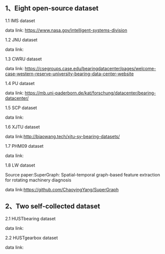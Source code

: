 ## 1、Eight open-source dataset

1.1 IMS dataset

data link: https://www.nasa.gov/intelligent-systems-division

1.2 JNU dataset

data link: 

1.3 CWRU dataset

data link: https://csegroups.case.edu/bearingdatacenter/pages/welcome-case-western-reserve-university-bearing-data-center-website

1.4 PU dataset

data link: https://mb.uni-paderborn.de/kat/forschung/datacenter/bearing-datacenter/

1.5 SCP dataset

data link:

1.6 XJTU dataset

data link:http://biaowang.tech/xjtu-sy-bearing-datasets/

1.7 PHM09 dataset

data link:

1.8 LW dataset

Source paper:SuperGraph: Spatial-temporal graph-based feature extraction for rotating machinery diagnosis

data link:https://github.com/ChaoyingYang/SuperGraph

## 2、Two self-collected dataset

2.1 HUSTbearing dataset

data link:

2.2 HUSTgearbox dataset

data link:


